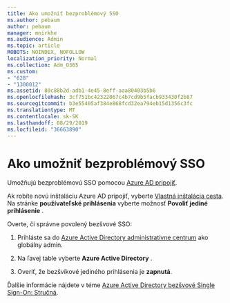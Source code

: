 ```yaml
---
title: Ako umožniť bezproblémový SSO
ms.author: pebaum
author: pebaum
manager: mnirkhe
ms.audience: Admin
ms.topic: article
ROBOTS: NOINDEX, NOFOLLOW
localization_priority: Normal
ms.collection: Adm_O365
ms.custom:
- "628"
- "1300012"
ms.assetid: 80c88b2d-adb1-4e45-8eff-aaa80403b5b6
ms.openlocfilehash: 3cf751bc42322067c4b7cd9b5facb933430f2b87
ms.sourcegitcommit: b3e55405af384e868fcd32ea794eb15d1356c3fc
ms.translationtype: MT
ms.contentlocale: sk-SK
ms.lasthandoff: 08/29/2019
ms.locfileid: "36663890"
---
```

# <a name="how-to-enable-seamless-sso"></a>Ako umožniť bezproblémový SSO

Umožňujú bezproblémovú SSO pomocou [Azure AD pripojiť](https://docs.microsoft.com/azure/active-directory/connect/active-directory-aadconnect).
  
Ak robíte novú inštaláciu Azure AD pripojiť, vyberte [Vlastná inštalácia cesta](https://docs.microsoft.com/azure/active-directory/connect/active-directory-aadconnect-get-started-custom). Na stránke **používateľské prihlásenia** vyberte možnosť **Povoliť jediné prihlásenie** .
  
Overte, či správne povolený bezšvové SSO:
  
1. Prihláste sa do [Azure Active Directory administratívne centrum](https://aad.portal.azure.com) ako globálny admin.

2. Na ľavej table vyberte **Azure Active Directory** .

3. Overiť, že bezšvíkové jediného prihlásenia je **zapnutá**.

Ďalšie informácie nájdete v téme [Azure Active Directory bezšvové Single Sign-On: Stručná](https://docs.microsoft.com/azure/active-directory/connect/active-directory-aadconnect-sso-quick-start).
  